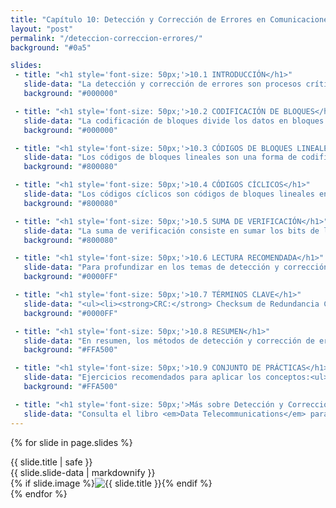 ```yaml
---
title: "Capítulo 10: Detección y Corrección de Errores en Comunicaciones de Datos y Redes"
layout: "post"
permalink: "/deteccion-correccion-errores/"
background: "#0a5"

slides:
 - title: "<h1 style='font-size: 50px;'>10.1 INTRODUCCIÓN</h1>"
   slide-data: "La detección y corrección de errores son procesos críticos en las comunicaciones de datos. Los errores pueden producirse debido a ruido, interferencias o problemas de hardware, afectando la precisión de los datos. Los sistemas modernos de comunicación implementan diversas técnicas para minimizar y corregir estos errores, permitiendo una transmisión confiable de la información."
   background: "#000000"

 - title: "<h1 style='font-size: 50px;'>10.2 CODIFICACIÓN DE BLOQUES</h1>"
   slide-data: "La codificación de bloques divide los datos en bloques de tamaño fijo, aplicando un proceso de codificación que facilita la detección y corrección de errores en cada bloque. Ejemplo: Al transmitir datos binarios en un sistema de comunicación, los bloques de bits pueden ser organizados en grupos de 7 bits con un bit de paridad agregado. Si un bit cambia, la paridad permitirá detectar el error."
   background: "#000000"

 - title: "<h1 style='font-size: 50px;'>10.3 CÓDIGOS DE BLOQUES LINEALES</h1>"
   slide-data: "Los códigos de bloques lineales son una forma de codificación de bloques en la que los datos se organizan en estructuras algebraicas para simplificar la detección y corrección de errores. Ejemplo: El Código de Hamming (7,4) permite corregir un solo bit erróneo en cada bloque de datos de 7 bits, ideal para aplicaciones que requieren un nivel básico de corrección de errores."
   background: "#800080"

 - title: "<h1 style='font-size: 50px;'>10.4 CÓDIGOS CÍCLICOS</h1>"
   slide-data: "Los códigos cíclicos son códigos de bloques lineales en los que las combinaciones de bits se representan como polinomios. Los errores se detectan mediante la divisibilidad del polinomio resultante. Ejemplo: El CRC (Cyclic Redundancy Check) es un tipo de código cíclico que detecta cambios en bloques de datos mediante un polinomio generador. Es ampliamente utilizado en redes Ethernet y almacenamiento en disco."
   background: "#800080"

 - title: "<h1 style='font-size: 50px;'>10.5 SUMA DE VERIFICACIÓN</h1>"
   slide-data: "La suma de verificación consiste en sumar los bits de los datos y enviar el resultado al receptor. Este valor se utiliza para verificar la integridad de los datos. Ejemplo: En redes IP, cada paquete de datos incluye un campo de suma de verificación para que el receptor verifique si los datos llegaron correctamente."
   background: "#800080"

 - title: "<h1 style='font-size: 50px;'>10.6 LECTURA RECOMENDADA</h1>"
   slide-data: "Para profundizar en los temas de detección y corrección de errores, se recomienda consultar libros como 'Data Communications and Networking' de Behrouz Forouzan y 'Error Control Coding' de Shu Lin y Daniel Costello. Estas obras proporcionan una visión detallada de los algoritmos, métodos y aplicaciones en sistemas de comunicación y redes."
   background: "#0000FF"

 - title: "<h1 style='font-size: 50px;'>10.7 TÉRMINOS CLAVE</h1>"
   slide-data: "<ul><li><strong>CRC:</strong> Checksum de Redundancia Cíclica, una técnica de detección de errores que utiliza un polinomio generador.</li><li><strong>Hamming:</strong> Código para corrección de errores, especialmente útil en sistemas de almacenamiento.</li><li><strong>Bit de Paridad:</strong> Bit agregado para verificar la integridad de datos.</li><li><strong>Checksum:</strong> Suma de control para verificar errores en bloques de datos.</li><li><strong>Código de Convolución:</strong> Técnica de corrección de errores en tiempo real utilizada en telecomunicaciones.</li></ul>"
   background: "#0000FF"

 - title: "<h1 style='font-size: 50px;'>10.8 RESUMEN</h1>"
   slide-data: "En resumen, los métodos de detección y corrección de errores son fundamentales para asegurar la integridad y confiabilidad en las comunicaciones de datos. Cada técnica tiene ventajas y aplicaciones específicas dependiendo del tipo de transmisión y el nivel de corrección requerido."
   background: "#FFA500"

 - title: "<h1 style='font-size: 50px;'>10.9 CONJUNTO DE PRÁCTICAS</h1>"
   slide-data: "Ejercicios recomendados para aplicar los conceptos:<ul><li><strong>Práctica 1:</strong> Implementar un código de paridad en un conjunto de datos y verificar su efectividad para la detección de errores de un solo bit.</li><li><strong>Práctica 2:</strong> Crear un algoritmo CRC y probarlo en diferentes tipos de datos binarios para identificar errores en la transmisión.</li><li><strong>Práctica 3:</strong> Aplicar un código de Hamming en un sistema de transmisión para corregir errores y verificar la precisión de los datos recibidos.</li></ul>"
   background: "#FFA500"

 - title: "<h1 style='font-size: 50px;'>Más sobre Detección y Corrección de Errores</h1>"
   slide-data: "Consulta el libro <em>Data Telecommunications</em> para explorar en detalle cada tipo de medio de transmisión, sus características técnicas y aplicaciones prácticas en redes de comunicación actuales."
---
```


{% for slide in page.slides %}                 
<section data-background="{% if slide.image %}{{slide.image}}{% elsif slide.background %}{{slide.background}}{% else %}{{page.background}}{% endif %}">
        <div>{{ slide.title | safe }}</div>
        <div>{{ slide.slide-data | markdownify }}</div>
        {% if slide.image %}<img src="{{ slide.image }}" alt="{{ slide.title }}" style="max-width: 100%; height: auto;">{% endif %}
</section>               
{% endfor %}
